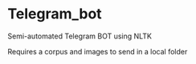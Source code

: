 # Telegram_bot
Semi-automated Telegram BOT using NLTK 


Requires a corpus and images to send in a local folder 
